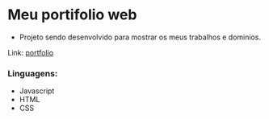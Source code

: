 # Meu portifolio web

* Projeto sendo desenvolvido para mostrar os meus trabalhos e dominios.
<p>Link:
<a href="batista29.github.io">portfolio</a>
</p>

### Linguagens:
* Javascript
* HTML
* CSS
